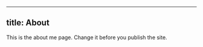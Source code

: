 --------------------------------------------------------------------------------
title: About
--------------------------------------------------------------------------------

This is the about me page. Change it before you publish the site.
